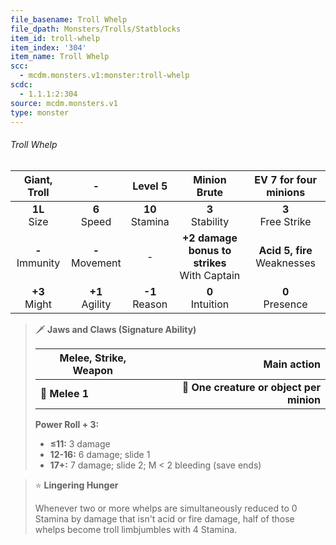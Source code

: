 ```yaml
---
file_basename: Troll Whelp
file_dpath: Monsters/Trolls/Statblocks
item_id: troll-whelp
item_index: '304'
item_name: Troll Whelp
scc:
  - mcdm.monsters.v1:monster:troll-whelp
scdc:
  - 1.1.1:2:304
source: mcdm.monsters.v1
type: monster
---
```


###### Troll Whelp

|    Giant, Troll     |          -          |       Level 5       |                   Minion Brute                   |      EV 7 for four minions       |
| :-----------------: | :-----------------: | :-----------------: | :----------------------------------------------: | :------------------------------: |
|  **1L**<br/> Size   |  **6**<br/> Speed   | **10**<br/> Stamina |               **3**<br/> Stability               |      **3**<br/> Free Strike      |
| **-**<br/> Immunity | **-**<br/> Movement |          -          | **+2 damage bonus to strikes**<br/> With Captain | **Acid 5, fire**<br/> Weaknesses |
|  **+3**<br/> Might  | **+1**<br/> Agility | **-1**<br/> Reason  |               **0**<br/> Intuition               |       **0**<br/> Presence        |

<!-- -->
> 🗡 **Jaws and Claws (Signature Ability)**
>
> | **Melee, Strike, Weapon** |                          **Main action** |
> | ------------------------- | ---------------------------------------: |
> | **📏 Melee 1**            | **🎯 One creature or object per minion** |
>
> **Power Roll + 3:**
>
> - **≤11:** 3 damage
> - **12-16:** 6 damage; slide 1
> - **17+:** 7 damage; slide 2; M < 2 bleeding (save ends)

<!-- -->
> ⭐️ **Lingering Hunger**
>
> Whenever two or more whelps are simultaneously reduced to 0 Stamina by damage that isn't acid or fire damage, half of those whelps become troll limbjumbles with 4 Stamina.
